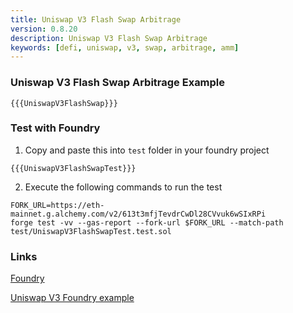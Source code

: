 ```yaml
---
title: Uniswap V3 Flash Swap Arbitrage
version: 0.8.20
description: Uniswap V3 Flash Swap Arbitrage
keywords: [defi, uniswap, v3, swap, arbitrage, amm]
---
```


### Uniswap V3 Flash Swap Arbitrage Example

```solidity
{{{UniswapV3FlashSwap}}}
```

### Test with Foundry

1. Copy and paste this into `test` folder in your foundry project

```solidity
{{{UniswapV3FlashSwapTest}}}
```

2. Execute the following commands to run the test

```shell
FORK_URL=https://eth-mainnet.g.alchemy.com/v2/613t3mfjTevdrCwDl28CVvuk6wSIxRPi
forge test -vv --gas-report --fork-url $FORK_URL --match-path test/UniswapV3FlashSwapTest.test.sol
```

### Links

<a href="https://github.com/foundry-rs/foundry" target="__blank">Foundry</a>

<a href="https://github.com/t4sk/defi-notes" target="__blank">Uniswap V3 Foundry example</a>
